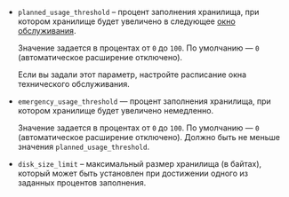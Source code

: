 * `planned_usage_threshold` – процент заполнения хранилища, при котором хранилище будет увеличено в следующее [окно обслуживания](../../../../managed-kafka/concepts/maintenance.md#maintenance-window).

    Значение задается в процентах от `0` до `100`. По умолчанию — `0` (автоматическое расширение отключено).

    Если вы задали этот параметр, настройте расписание окна технического обслуживания.

* `emergency_usage_threshold` — процент заполнения хранилища, при котором хранилище будет увеличено немедленно.

  Значение задается в процентах от `0` до `100`. По умолчанию — `0` (автоматическое расширение отключено). Должно быть не меньше значения `planned_usage_threshold`.

* `disk_size_limit` – максимальный размер хранилища (в байтах), который может быть установлен при достижении одного из заданных процентов заполнения.
